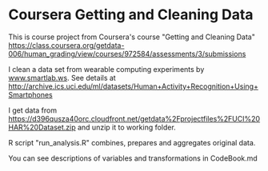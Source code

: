 Coursera Getting and Cleaning Data
========================

This is course project from Coursera's course "Getting and Cleaning Data"
https://class.coursera.org/getdata-006/human_grading/view/courses/972584/assessments/3/submissions

I clean a data set from wearable computing experiments by www.smartlab.ws. See details at http://archive.ics.uci.edu/ml/datasets/Human+Activity+Recognition+Using+Smartphones

I get data from https://d396qusza40orc.cloudfront.net/getdata%2Fprojectfiles%2FUCI%20HAR%20Dataset.zip and unzip it to working folder.

R script "run_analysis.R" combines, prepares and aggregates original data.

You can see descriptions of variables and transformations in CodeBook.md
